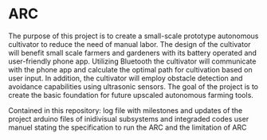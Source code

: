 # ARC
The purpose of this project is to create a small-scale prototype autonomous cultivator to
reduce the need of manual labor. The design of the cultivator will benefit small scale
farmers and gardeners with its battery operated and user-friendly phone app. Utilizing
Bluetooth the cultivator will communicate with the phone app and calculate the optimal
path for cultivation based on user input. In addition, the cultivator will employ obstacle
detection and avoidance capabilities using ultrasonic sensors. The goal of the project is
to create the basic foundation for future upscaled autonomous farming tools.

Contained in this repository:
log file with milestones and updates of the project
arduino files of inidivisual subsystems and integraded codes
user manuel stating the specification to run the ARC and the limitation of ARC
